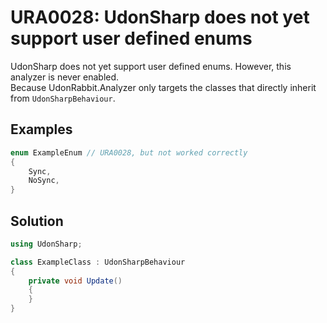 # URA0028: UdonSharp does not yet support user defined enums

UdonSharp does not yet support user defined enums.
However, this analyzer is never enabled.  
Because UdonRabbit.Analyzer only targets the classes that directly inherit from `UdonSharpBehaviour`.

## Examples

```csharp
enum ExampleEnum // URA0028, but not worked correctly
{
    Sync,
    NoSync,
}
```

## Solution

```csharp
using UdonSharp;

class ExampleClass : UdonSharpBehaviour
{
    private void Update()
    {
    }
}
```
